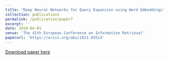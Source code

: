 ```yaml
---
title: "Deep Neural Networks for Query Expansion using Word Embeddings"
collection: publications
permalink: /publication/paper7
excerpt: ''
date: 2019-04-01
venue: 'The 41th European Conference on Information Retrieval'
paperurl: 'https://arxiv.org/abs/1811.03514'
---
```



[Download paper here](https://arxiv.org/abs/1811.03514)


